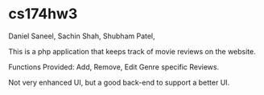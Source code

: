 # cs174hw3

Daniel Saneel,
Sachin Shah,
Shubham Patel,

This is a php application that keeps track of movie reviews on the website.

Functions Provided: Add, Remove, Edit Genre specific Reviews. 

Not very enhanced UI, but a good back-end to support a better UI.

